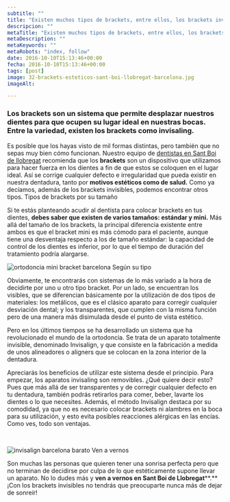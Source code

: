 ```yaml
---
subtitle: ""
title: "Existen muchos tipos de brackets, entre ellos, los brackets invisibles"
descripcion: ""
metaTitle: "Existen muchos tipos de brackets, entre ellos, los brackets invisibles"
metaDescription: ""
metaKeywords: ""
metaRobots: "index, follow"
date: 2016-10-10T15:13:46+00:00
fecha: 2016-10-10T15:13:46+00:00
tags: [post]
image: 32-brackets-esteticos-sant-boi-llobregat-barcelona.jpg
imageAlt: 

---
```



### Los brackets son un sistema que permite desplazar nuestros dientes para que ocupen su lugar ideal en nuestras bocas. Entre la variedad, existen los brackets como invisaling.


Es posible que los hayas visto de mil formas distintas, pero también que no sepas muy bien cómo funcionan. Nuestro equipo de [dentistas en Sant Boi de llobregat](http://centredentalbaste.com/) recomienda que los **brackets** son un dispositivo que utilizamos para hacer fuerza en los dientes a fin de que estos se coloquen en el lugar ideal. Así se corrige cualquier defecto e irregularidad que pueda existir en nuestra dentadura, tanto por **motivos estéticos como de salud.** Como ya decíamos, además de los brackets invisibles, podemos encontrar otros tipos.
Tipos de brackets por su tamaño


Si te estás planteando acudir al dentista para colocar brackets en tus dientes, **debes saber que existen de varios tamaños: estándar y mini.** Más allá del tamaño de los brackets, la principal diferencia existente entre ambos es que el bracket mini es más cómodo para el paciente, aunque tiene una desventaja respecto a los de tamaño estándar: la capacidad de control de los dientes es inferior, por lo que el tiempo de duración del tratamiento podría alargarse.

![ortodoncia mini bracket barcelona](/assets/static/images/blog/blog-inner/ortodoncia-mini-bracket-barcelona-barata.jpg)
Según su tipo


Obviamente, te encontrarás con sistemas de lo más variado a la hora de decidirte por uno u otro tipo bracket. Por un lado, se encuentran los visibles, que se diferencian básicamente por la utilización de dos tipos de materiales: los metálicos, que es el clásico aparato para corregir cualquier desviación dental; y los transparentes, que cumplen con la misma función pero de una manera más disimulada desde el punto de vista estético.

Pero en los últimos tiempos se ha desarrollado un sistema que ha revolucionado el mundo de la ortodoncia. Se trata de un aparato totalmente invisible, denominado Invisalign, y que consiste en la fabricación a medida de unos alineadores o aligners que se colocan en la zona interior de la dentadura.

Apreciarás los beneficios de utilizar este sistema desde el principio. Para empezar, los aparatos invisaling son removibles. ¿Qué quiere decir esto? Pues que más allá de ser transparentes y de corregir cualquier defecto en tu dentadura, también podrás retirarlos para comer, beber, lavarte los dientes o lo que necesites. Además, el método Invisalign destaca por su comodidad, ya que no es necesario colocar brackets ni alambres en la boca para su utilización, y esto evita posibles reacciones alérgicas en las encías. Como ves, todo son ventajas.

 

![invisalign barcelona barato](/assets/static/images/blog/blog-inner/invisalign-barcelona-barato.jpg)
Ven a vernos


Son muchas las personas que quieren tener una sonrisa perfecta pero que no terminan de decidirse por culpa de lo que estéticamente supone llevar un aparato. No lo dudes más y **ven a vernos en Sant Boi de Llobregat****.** ¡Con los brackets invisibles no tendrás que preocuparte nunca más de dejar de sonreír!

